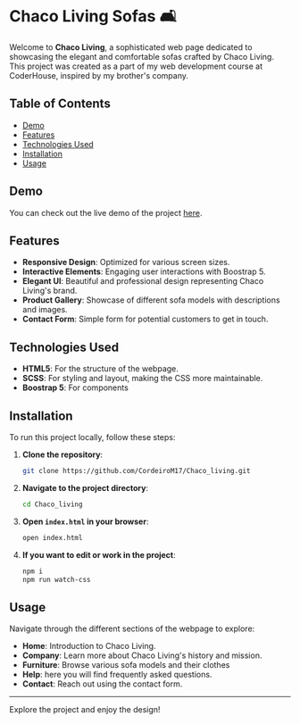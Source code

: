 # Chaco Living Sofas 🛋️

Welcome to **Chaco Living**, a sophisticated web page dedicated to showcasing the elegant and comfortable sofas crafted by Chaco Living. This project was created as a part of my web development course at CoderHouse, inspired by my brother's company.

## Table of Contents
- [Demo](#demo)
- [Features](#features)
- [Technologies Used](#technologies-used)
- [Installation](#installation)
- [Usage](#usage)

## Demo
You can check out the live demo of the project [here](https://chaco-living.onrender.com).

## Features
- **Responsive Design**: Optimized for various screen sizes.
- **Interactive Elements**: Engaging user interactions with Boostrap 5.
- **Elegant UI**: Beautiful and professional design representing Chaco Living's brand.
- **Product Gallery**: Showcase of different sofa models with descriptions and images.
- **Contact Form**: Simple form for potential customers to get in touch.

## Technologies Used
- **HTML5**: For the structure of the webpage.
- **SCSS**: For styling and layout, making the CSS more maintainable.
- **Boostrap 5**: For components

## Installation
To run this project locally, follow these steps:

1. **Clone the repository**:
    ```bash
    git clone https://github.com/CordeiroM17/Chaco_living.git
    ```

2. **Navigate to the project directory**:
    ```bash
    cd Chaco_living
    ```

3. **Open `index.html` in your browser**:
    ```bash
    open index.html
    ```

4. **If you want to edit or work in the project**:
    ```bash
    npm i
    npm run watch-css
    ```

## Usage
Navigate through the different sections of the webpage to explore:
- **Home**: Introduction to Chaco Living.
- **Company**: Learn more about Chaco Living's history and mission.
- **Furniture**: Browse various sofa models and their clothes
- **Help**: here you will find frequently asked questions.
- **Contact**: Reach out using the contact form.

---

Explore the project and enjoy the design!